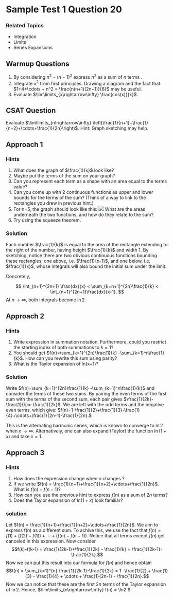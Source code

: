 
# Sample Test 1 Question 20

### Related Topics
- Integration
- Limits 
- Series Expansions

## Warmup Questions

1. By considering $n^2 - (n-1)^2$ express $n^2$ as a sum of $n$ terms .
1. Integrate $x^2$ from first principles. Drawing a diagram and the fact that $1+4+\cdots + n^2 = \frac{n(n+1)(2n+1)}{6}$ may be useful.
1. Evaluate $\lim\limits_{x\rightarrow\infty} \frac{cos(x)}{x}$.

## CSAT Question

Evaluate $\lim\limits_{n\rightarrow\infty} \left(\frac{1}{n+1}+\frac{1}{n+2}+\cdots+\frac{1}{2n}\right)$. Hint: Graph sketching may help.


## Approach 1

### Hints
1. What does the graph of $\frac{1}{x}$ look like?
1. Maybe put the terms of the sum on your graph?
1. Can you represent each term as a shape with an area equal to the terms value?
1. Can you come up with 2 continuous functions as upper and lower bounds for the terms of the sum? (Think of a way to link to the rectangles you drew in previous hint.)
1. For n=5, the graph should look like this: ![](https://i.imgur.com/cPfwiI9.png)
What are the areas underneath the two functions, and how do they relate to the sum? 
1. Try using the squeeze theorem.

### Solution

Each number $\frac{1}{k}$ is equal to the area of the rectangle extending to the right of the number, having height $\frac{1}{k}$ and width 1. By sketching, notice there are two obvious continuous functions bounding these rectangles, one above, i.e. $\frac{1}{x-1}$, and one below, i.e. $\frac{1}{x}$, whose integrals will also bound the initial sum under the limit. 
  
Concretely,
  
  $$
  \int_{n+1}^{2n+1} \frac{dx}{x} < \sum_{k=n+1}^{2n}\frac{1}{k} < \int_{n+1}^{2n+1}\frac{dx}{x-1}.
  $$
  At $n\rightarrow\infty$, both integrals become $\ln2$.

## Approach 2

### Hints
1. Write expression in summation notation. Furthermore, could you restrict the starting index of both summations to $k=1$?
2. You should get $f(n)=\sum_{k=1}^{2n}\frac{1}{k} -\sum_{k=1}^n\frac{1}{k}$. How can you rewrite this sum using parity?
3. What is the Taylor expansion of ln(x+1)?

### Solution

Write $f(n)=\sum_{k=1}^{2n}\frac{1}{k} -\sum_{k=1}^n\frac{1}{k}$ and consider the terms of these two sums. By pairing the even terms of the first sum with the terms of the second sum, each pair gives $\frac{1}{2k}-\frac{1}{k}=-\frac{1}{2k}$. We are left with the odd terms and the negative even terms, which give:
$f(n)=1-\frac{1}{2}+\frac{1}{3}-\frac{1}{4}+\cdots+\frac{1}{2n-1}-\frac{1}{2n}.$

This is the alternating harmonic series, which is known to converge to $\ln2$ when $n\to\infty$. Alternatively, one can also expand (Taylor) the function $\ln(1+x)$ and take $x=1.$

## Approach 3
### Hints
1. How does the expression change when n changes ?
2. If we write $f(n) = \frac{1}{n+1}+\frac{1}{n+2}+\cdots+\frac{1}{2n}$. What is $f(n)-f(n-1)$?
3. How can you use the previous hint to express $f(n)$ as a sum of $2n$ terms?
4. Does the Taylor expansion of $ln(1+x)$ look familiar?
 
### solution
Let $f(n) = \frac{1}{n+1}+\frac{1}{n+2}+\cdots+\frac{1}{2n}$. We aim to express f(n) as a different sum. To achive this, we use the fact that $f(n) = f(1) + \left( f(2) - f(1) \right) + \cdots + \left(f(n)-f(n-1)\right)$. Notice that all terms except $f(n)$ get canceled in this expression. Now consider  $$f(k)-f(k-1) = \frac{1}{2k-1}+\frac{1}{2k} - \frac{1}{k} = \frac{1}{2k-1}-\frac{1}{2k}.$$ Now we can put this result into our formula for $f(n)$ and hence obtain $$f(n) = \sum_{k=1}^{n}  \frac{1}{2k-1}-\frac{1}{2k} = 1 -\frac{1}{2} + \frac{1}{3} - \frac{1}{4} + \cdots + \frac{1}{2n-1} - \frac{1}{2n}.$$ Now we can notice that these are the first $2n$ terms of the Taylor expansion of $\ln2$. Hence, $\lim\limits_{n\rightarrow\infty} f(n) = \ln2.$

